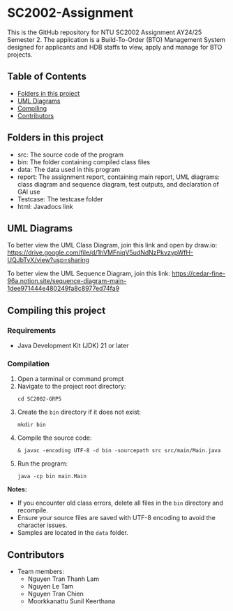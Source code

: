 # SC2002-Assignment

This is the GitHub repository for NTU SC2002 Assignment AY24/25 Semester 2. The application is a Build-To-Order (BTO) Management System designed for applicants and HDB staffs to view, apply and manage for BTO projects.

## Table of Contents

- [Folders in this project](#folders-in-this-project)
- [UML Diagrams](#uml-diagrams)
- [Compiling](#compiling-this-project)
- [Contributors](#contributors)

## Folders in this project
- src: The source code of the program
- bin: The folder containing compiled class files
- data: The data used in this program
- report: The assignment report, containing main report, UML diagrams: class diagram and sequence diagram, test outputs, and declaration of GAI use
- Testcase: The testcase folder
- html: Javadocs link

## UML Diagrams
To better view the UML Class Diagram, join this link and open by draw.io: https://drive.google.com/file/d/1hVMFniqV5udNdNzPkvzypWfH-UQJbTvX/view?usp=sharing

To better view the UML Sequence Diagram, join this link: https://cedar-fine-96a.notion.site/sequence-diagram-main-1dee971444e480249fa8c8977ed74fa9


## Compiling this project

### Requirements
- Java Development Kit (JDK) 21 or later

### Compilation
1. Open a terminal or command prompt
2. Navigate to the project root directory:
    ```
    cd SC2002-GRP5
    ```
3. Create the `bin` directory if it does not exist:
    ```
    mkdir bin
    ```
4. Compile the source code:
    ```
    & javac -encoding UTF-8 -d bin -sourcepath src src/main/Main.java
    ```
5. Run the program:
    ```
    java -cp bin main.Main
    ```
    
**Notes:**
- If you encounter old class errors, delete all files in the `bin` directory and recompile.
- Ensure your source files are saved with UTF-8 encoding to avoid the character issues.
- Samples are located in the `data` folder.

## Contributors
- Team members:
  - Nguyen Tran Thanh Lam
  - Nguyen Le Tam
  - Nguyen Tran Chien
  - Moorkkanattu Sunil Keerthana
